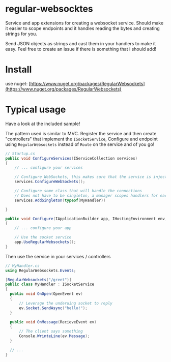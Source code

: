 # regular-websocktes
Service and app extensions for creating a websocket service. Should make it easier to scope endpoints and it handles reading the bytes and creating strings for you.

Send JSON objects as strings and cast them in your handlers to make it easy. Feel free to create an issue if there is something that i should add!

# Install
use nuget: [https://www.nuget.org/packages/RegularWebsockets](https://www.nuget.org/packages/RegularWebsockets)

# Typical usage

Have a look at the included sample!

The pattern used is similar to MVC. Register the service and then create "controllers" that implement the `ISocketService`, Configure and endpoint using `RegularWebsockets` instead of `Route` on the service and of you go!

```cs
// Startup.cs
public void ConfigureServices(IServiceCollection services)
{
    // ... configure your services

    // Configure WebSockets, this makes sure that the service is injected when needed
    services.ConfigureWebSockets();

    // Configure some class that will handle the connections
    // Does not have to be singleton, a manager scopes handlers for each request.
    services.AddSingleton(typeof(MyHandler))

}

public void Configure(IApplicationBuilder app, IHostingEnvironment env, ILoggerFactory loggerFactory)
{
    // ... configure your app

    // Use the socket service
    app.UseRegularWebsockets();
}
```
Then use the service in your services / controllers

```cs
// MyHandler.cs
using RegularWebsockets.Events;

[RegularWebsockets("/greet")]
public class MyHandler : ISocketService
{
  public void OnOpen(OpenEvent ev)
  {
      // Leverage the underuing socket to reply
      ev.Socket.SendAsync("hello!");
  }

  public void OnMessage(RecieveEvent ev)
  {
      // The client says something
      Console.WrinteLine(ev.Message);
  }

  // ...
}
```

